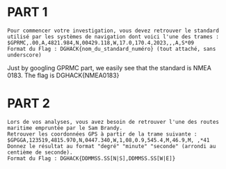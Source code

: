 # PART 1

```
Pour commencer votre investigation, vous devez retrouver le standard utilisé par les systèmes de navigation dont voici l'une des trames :
$GPRMC,.00,A,4821.984,N,00429.118,W,17.0,170.4,2023,,,A,S*09
Format du Flag : DGHACK{nom_du_standard_numéro} (tout attaché, sans underscore)
```

Just by googling GPRMC part, we easily see that the standard is NMEA 0183. The flag is DGHACK{NMEA0183}

# PART 2

```
Lors de vos analyses, vous avez besoin de retrouver l'une des routes maritime empruntée par le Sam Brandy.
Retrouver les coordonnées GPS à partir de la trame suivante :
$GPGGA,123519,4815.970,N,0447.340,W,1,08,0.9,545.4,M,46.9,M, ,*41
Donnez le résultat au format "degré" "minute" "seconde" (arrondi au centième de seconde).
Format du Flag : DGHACK{DDMMSS.SS[N|S],DDMMSS.SS[W|E]}
```
